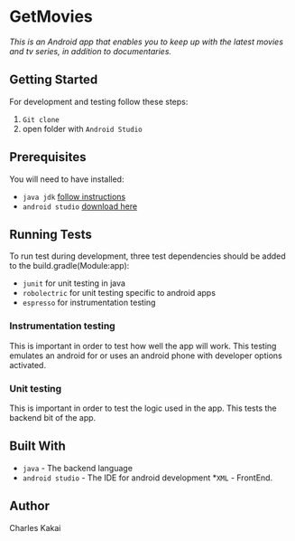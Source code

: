 # GetMovies
_This is an Android app that enables you to keep up with the latest movies and tv series, in addition to documentaries._

## Getting Started
For development and testing follow these steps:

1. `Git clone`
2. open folder with `Android Studio`

## Prerequisites
You will need to have installed:

* `java jdk` [follow instructions](http://www.wikihow.com/Install-Oracle-Java-on-Ubuntu-Linux)
* `android studio` [download here](https://developer.android.com/studio/index.html)

## Running Tests
To run test during development, three test dependencies should be added to the build.gradle(Module:app):
* `junit` for unit testing in java
* `robolectric` for unit testing specific to android apps
* `espresso` for instrumentation testing

### Instrumentation testing
This is important in order to test how well the app will work. This testing emulates an android for or uses an android phone with developer options activated.
### Unit testing
This is important in order to test the logic used in the app. This tests the backend bit of the app.

## Built With
* `java` - The backend language
* `android studio` - The IDE for android development
*`XML` - FrontEnd.

## Author
Charles Kakai